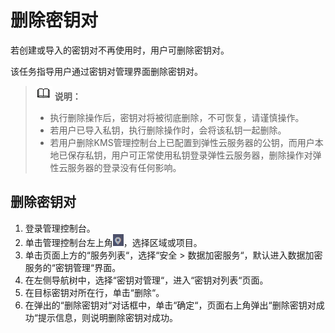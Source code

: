 # 删除密钥对<a name="dew_01_0038"></a>

若创建或导入的密钥对不再使用时，用户可删除密钥对。

该任务指导用户通过密钥对管理界面删除密钥对。

>![](public_sys-resources/icon-note.gif) **说明：**   
>-   执行删除操作后，密钥对将被彻底删除，不可恢复，请谨慎操作。  
>-   若用户已导入私钥，执行删除操作时，会将该私钥一起删除。  
>-   若用户删除KMS管理控制台上已配置到弹性云服务器的公钥，而用户本地已保存私钥，用户可正常使用私钥登录弹性云服务器，删除操作对弹性云服务器的登录没有任何影响。  

## 删除密钥对<a name="section13583125213814"></a>

1.  登录管理控制台。
2.  单击管理控制台左上角![](figures/icon_region-5.png)，选择区域或项目。
3.  单击页面上方的“服务列表“，选择“安全  \>  数据加密服务“，默认进入数据加密服务的“密钥管理“界面。
4.  在左侧导航树中，选择“密钥对管理“，进入“密钥对列表“页面。
5.  在目标密钥对所在行，单击“删除“。
6.  在弹出的“删除密钥对“对话框中，单击“确定“，页面右上角弹出“删除密钥对成功“提示信息，则说明删除密钥对成功。

